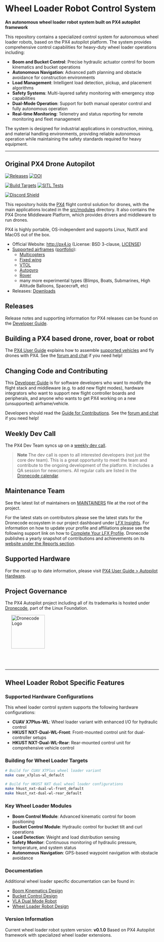 # Wheel Loader Robot Control System

**An autonomous wheel loader robot system built on PX4 autopilot framework**

This repository contains a specialized control system for autonomous wheel loader robots, based on the PX4 autopilot platform. The system provides comprehensive control capabilities for heavy-duty wheel loader operations including:

- **Boom and Bucket Control**: Precise hydraulic actuator control for boom kinematics and bucket operations
- **Autonomous Navigation**: Advanced path planning and obstacle avoidance for construction environments  
- **Load Management**: Intelligent load detection, pickup, and placement algorithms
- **Safety Systems**: Multi-layered safety monitoring with emergency stop capabilities
- **Dual-Mode Operation**: Support for both manual operator control and fully autonomous operation
- **Real-time Monitoring**: Telemetry and status reporting for remote monitoring and fleet management

The system is designed for industrial applications in construction, mining, and material handling environments, providing reliable autonomous operation while maintaining the safety standards required for heavy equipment.

---

## Original PX4 Drone Autopilot

[![Releases](https://img.shields.io/github/release/PX4/PX4-Autopilot.svg)](https://github.com/PX4/PX4-Autopilot/releases) [![DOI](https://zenodo.org/badge/22634/PX4/PX4-Autopilot.svg)](https://zenodo.org/badge/latestdoi/22634/PX4/PX4-Autopilot)

[![Build Targets](https://github.com/PX4/PX4-Autopilot/actions/workflows/build_all_targets.yml/badge.svg?branch=main)](https://github.com/PX4/PX4-Autopilot/actions/workflows/build_all_targets.yml) [![SITL Tests](https://github.com/PX4/PX4-Autopilot/workflows/SITL%20Tests/badge.svg?branch=master)](https://github.com/PX4/PX4-Autopilot/actions?query=workflow%3A%22SITL+Tests%22)

[![Discord Shield](https://discordapp.com/api/guilds/1022170275984457759/widget.png?style=shield)](https://discord.gg/dronecode)

This repository holds the [PX4](http://px4.io) flight control solution for drones, with the main applications located in the [src/modules](https://github.com/PX4/PX4-Autopilot/tree/main/src/modules) directory. It also contains the PX4 Drone Middleware Platform, which provides drivers and middleware to run drones.

PX4 is highly portable, OS-independent and supports Linux, NuttX and MacOS out of the box.

* Official Website: http://px4.io (License: BSD 3-clause, [LICENSE](https://github.com/PX4/PX4-Autopilot/blob/main/LICENSE))
* [Supported airframes](https://docs.px4.io/main/en/airframes/airframe_reference.html) ([portfolio](https://px4.io/ecosystem/commercial-systems/)):
  * [Multicopters](https://docs.px4.io/main/en/frames_multicopter/)
  * [Fixed wing](https://docs.px4.io/main/en/frames_plane/)
  * [VTOL](https://docs.px4.io/main/en/frames_vtol/)
  * [Autogyro](https://docs.px4.io/main/en/frames_autogyro/)
  * [Rover](https://docs.px4.io/main/en/frames_rover/)
  * many more experimental types (Blimps, Boats, Submarines, High Altitude Balloons, Spacecraft, etc)
* Releases: [Downloads](https://github.com/PX4/PX4-Autopilot/releases)

## Releases

Release notes and supporting information for PX4 releases can be found on the [Developer Guide](https://docs.px4.io/main/en/releases/).

## Building a PX4 based drone, rover, boat or robot

The [PX4 User Guide](https://docs.px4.io/main/en/) explains how to assemble [supported vehicles](https://docs.px4.io/main/en/airframes/airframe_reference.html) and fly drones with PX4. See the [forum and chat](https://docs.px4.io/main/en/#getting-help) if you need help!


## Changing Code and Contributing

This [Developer Guide](https://docs.px4.io/main/en/development/development.html) is for software developers who want to modify the flight stack and middleware (e.g. to add new flight modes), hardware integrators who want to support new flight controller boards and peripherals, and anyone who wants to get PX4 working on a new (unsupported) airframe/vehicle.

Developers should read the [Guide for Contributions](https://docs.px4.io/main/en/contribute/).
See the [forum and chat](https://docs.px4.io/main/en/#getting-help) if you need help!


## Weekly Dev Call

The PX4 Dev Team syncs up on a [weekly dev call](https://docs.px4.io/main/en/contribute/).

> **Note** The dev call is open to all interested developers (not just the core dev team). This is a great opportunity to meet the team and contribute to the ongoing development of the platform. It includes a QA session for newcomers. All regular calls are listed in the [Dronecode calendar](https://www.dronecode.org/calendar/).


## Maintenance Team

See the latest list of maintainers on [MAINTAINERS](MAINTAINERS.md) file at the root of the project.

For the latest stats on contributors please see the latest stats for the Dronecode ecosystem in our project dashboard under [LFX Insights](https://insights.lfx.linuxfoundation.org/foundation/dronecode). For information on how to update your profile and affiliations please see the following support link on how to [Complete Your LFX Profile](https://docs.linuxfoundation.org/lfx/my-profile/complete-your-lfx-profile). Dronecode publishes a yearly snapshot of contributions and achievements on its [website under the Reports section](https://dronecode.org).

## Supported Hardware

For the most up to date information, please visit [PX4 User Guide > Autopilot Hardware](https://docs.px4.io/main/en/flight_controller/).

## Project Governance

The PX4 Autopilot project including all of its trademarks is hosted under [Dronecode](https://www.dronecode.org/), part of the Linux Foundation.

<a href="https://www.dronecode.org/" style="padding:20px" ><img src="https://dronecode.org/wp-content/uploads/sites/24/2020/08/dronecode_logo_default-1.png" alt="Dronecode Logo" width="110px"/></a>
<div style="padding:10px">&nbsp;</div>

---

## Wheel Loader Robot Specific Features

### Supported Hardware Configurations

This wheel loader control system supports the following hardware configurations:

- **CUAV X7Plus-WL**: Wheel loader variant with enhanced I/O for hydraulic control
- **HKUST NXT-Dual-WL-Front**: Front-mounted control unit for dual-controller setups  
- **HKUST NXT-Dual-WL-Rear**: Rear-mounted control unit for comprehensive vehicle control

### Building for Wheel Loader Targets

```bash
# Build for CUAV X7Plus wheel loader variant
make cuav_x7plus-wl_default

# Build for HKUST NXT dual wheel loader configurations
make hkust_nxt-dual-wl-front_default
make hkust_nxt-dual-wl-rear_default
```

### Key Wheel Loader Modules

- **Boom Control Module**: Advanced kinematic control for boom positioning
- **Bucket Control Module**: Hydraulic control for bucket tilt and curl operations
- **Load Detection**: Weight and load distribution sensing
- **Safety Monitor**: Continuous monitoring of hydraulic pressure, temperature, and system status
- **Autonomous Navigation**: GPS-based waypoint navigation with obstacle avoidance

### Documentation

Additional wheel loader specific documentation can be found in:
- [Boom Kinematics Design](docs/BOOM_KINEMATICS_DESIGN.md)
- [Bucket Control Design](docs/BUCKET_KINEMATICS_DESIGN.md) 
- [VLA Dual Mode Robot](docs/VLA_Dual_Mode_Robot.md)
- [Wheel Loader Robot Design](design/wheel_loader_robot_design.md)

### Version Information

Current wheel loader robot system version: **v0.1.0**
Based on PX4 Autopilot framework with specialized wheel loader extensions.
